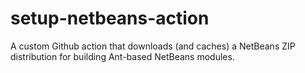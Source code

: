 # setup-netbeans-action
A custom Github action that downloads (and caches) a NetBeans ZIP distribution for building Ant-based NetBeans modules.
